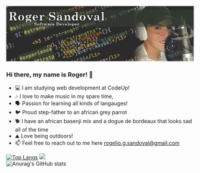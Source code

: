 <img src="Github Banner.jpg">

### Hi there, my name is Roger! 👋

- 💻 I am studying web development at CodeUp!
- 🎶 I love to make music in my spare time,
- 🗣 Passion for learning all kinds of langauges!
- 🐦 Proud step-father to an african grey parrot
- 🐕 I have an african basenji mix and a dogue de bordeaux that looks sad all of the time
- ⛰ Love being outdoors!
- 📫 Feel free to reach out to me here rogelio.g.sandoval@gmail.com

[![Top Langs](https://github-readme-stats.vercel.app/api/top-langs/?username=rogeliosandoval&layout=compact)](https://github.com/rogeliosandoval/github-readme-stats) <img src="https://wearetribu.com/wp-content/uploads/2019/01/codeup-duck-min.png">
<br>
![Anurag's GitHub stats](https://github-readme-stats.vercel.app/api?username=rogeliosandoval&show_icons=true&theme=tokyonight)



<!--
**rogeliosandoval/rogeliosandoval** is a ✨ _special_ ✨ repository because its `README.md` (this file) appears on your GitHub profile.

Here are some ideas to get you started:

 - 🔭 I’m currently working on ...
 - 🌱 I’m currently learning ...
 - 👯 I’m looking to collaborate on ...
 - 🤔 I’m looking for help with ...
 - 💬 Ask me about ...
 - 📫 How to reach me: ...
 - 😄 Pronouns: ...
 - ⚡ Fun fact: ...
-->
